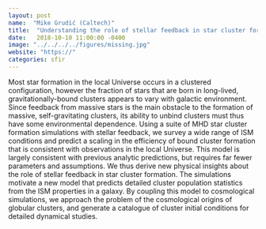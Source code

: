 ```yaml
---
layout: post
name:  "Mike Grudić (Caltech)"
title:  "Understanding the role of stellar feedback in star cluster formation"
date:   2018-10-10 11:00:00 -0400
image: "../../../../figures/missing.jpg"
website: "https://"
categories: sfir
---
```


Most star formation in the local Universe occurs in a clustered 
configuration, however the fraction of stars that are born in 
long-lived, gravitationally-bound clusters appears to vary with 
galactic environment. Since feedback from massive stars is the main 
obstacle to the formation of massive, self-gravitating clusters, its 
ability to unbind clusters must thus have some environmental 
dependence. Using a suite of MHD star cluster formation simulations 
with stellar feedback, we survey a wide range of ISM conditions and 
predict a scaling in the efficiency of bound cluster formation that is 
consistent with observations in the local Universe. This model is 
largely consistent with previous analytic predictions, but requires far 
fewer parameters and assumptions. We thus derive new physical insights 
about the role of stellar feedback in star cluster formation. The 
simulations motivate a new model that predicts detailed cluster 
population statistics from the ISM properties in a galaxy. By coupling 
this model to cosmological simulations, we approach the problem of the 
cosmological origins of globular clusters, and generate a catalogue of 
cluster initial conditions for detailed dynamical studies.

